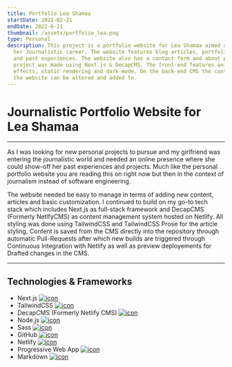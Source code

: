 ```yaml
---
title: Portfolio Lea Shamaa
startDate: 2022-02-21
endDate: 2022-6-21
thumbnail: /assets/portfolio_lea.png
type: Personal
description: This project is a portfolio website for Lea Shamaa aimed at aiding
  her Journalistic career. The website features blog articles, portfolio items
  and past experiences. The website also has a contact form and about page. The
  project was made using Next.js & DecapCMS. The front-end features animations,
  effects, static rendering and dark-mode. On the back-end CMS the content of
  the website can be altered and added to.
---
```

# Journalistic Portfolio Website for Lea Shamaa

<hr />

As I was looking for new personal projects to pursue and my girlfriend was entering the journalistic world and needed an online presence where she could show-off her past experiences and projects. Much like the personal portfolio website you are reading this on right now but then in the context of journalism instead of software engineering.

The website needed be easy to manage in terms of adding new content, articles and basic customization. I continued to build on my go-to tech stack which includes Next.js as full-stack framework and DecapCMS (Formerly NetlfyCMS) as content management system hosted on Netlify. All styling was done using TailwindCSS and TailwindCSS Prose for the article styling. Content is saved from the CMS directly into the repository through automatic Pull-Requests after which new builds are triggered through Continuous Integration with Netlify as well as preview deployements for Drafted changes in the CMS.

- - -

## Technologies & Frameworks

<ul class="icon-list">
<li>Next.js <a href="#"><img src="/assets/placeholder.jpg" alt="icon"></a></li>
<li>TailwindCSS <a href="#"><img src="/assets/placeholder.jpg" alt="icon"></a></li>
<li>DecapCMS (Formerly Netlify CMS) <a href="#"><img src="/assets/placeholder.jpg" alt="icon"></a></li>
<li>Node.js <a href="#"><img src="/assets/placeholder.jpg" alt="icon"></a></li>
<li>Sass <a href="#"><img src="/assets/placeholder.jpg" alt="icon"></a></li>
<li>GitHub <a href="#"><img src="/assets/placeholder.jpg" alt="icon"></a></li>
<li>Netlify <a href="#"><img src="/assets/placeholder.jpg" alt="icon"></a></li>
<li>Progressive Web App <a href="#"><img src="/assets/pwa.png" alt="icon"></a></li>
<li>Markdown <a href="#"><img src="/assets/markdown.png" alt="icon"></a></li>
</ul>